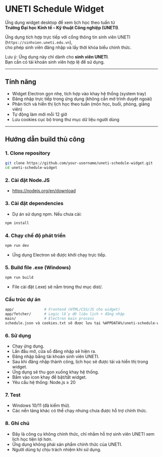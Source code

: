 # UNETI Schedule Widget

Ứng dụng widget desktop để xem lịch học theo tuần từ  
**Trường Đại học Kinh tế – Kỹ thuật Công nghiệp (UNETI)**.

Ứng dụng tích hợp trực tiếp với cổng thông tin sinh viên UNETI (`https://sinhvien.uneti.edu.vn`),  
cho phép sinh viên đăng nhập và lấy thời khóa biểu chính thức.

Lưu ý: Ứng dụng này chỉ dành cho **sinh viên UNETI**.  
Bạn cần có tài khoản sinh viên hợp lệ để sử dụng.

---

## Tính năng

- Widget Electron gọn nhẹ, tích hợp vào khay hệ thống (system tray)
- Đăng nhập trực tiếp trong ứng dụng (không cần mở trình duyệt ngoài)
- Phân tích và hiển thị lịch học theo tuần (môn học, buổi, phòng, giảng viên)
- Tự động làm mới mỗi 12 giờ
- Lưu cookies cục bộ trong thư mục dữ liệu người dùng

---

## Hướng dẫn build thủ công

### 1. Clone repository

```bash
git clone https://github.com/your-username/uneti-schedule-widget.git
cd uneti-schedule-widget
```

### 2. Cài đặt Node.JS

- https://nodejs.org/en/download

### 3. Cài đặt dependencies

- Dự án sử dụng npm. Nếu chưa cài:

```bash
npm install
```

### 4. Chạy chế độ phát triển

```bash
npm run dev
```

- Ứng dụng Electron sẽ được khởi chạy trực tiếp.

### 5. Build file .exe (Windows)

```bash
npm run build
```

- File cài đặt (.exe) sẽ nằm trong thư mục dist/.

### Cấu trúc dự án

```bash
app/              # Frontend (HTML/CSS/JS cho widget)
app/fetcher/      # Logic lấy dữ liệu lịch + đăng nhập
main/             # Electron main process
schedule.json và cookies.txt sẽ được lưu tại %APPDATA%/uneti-schedule-widget/store/ (Windows).
```

### 6. Sử dụng

- Chạy ứng dụng.
- Lần đầu mở, cửa sổ đăng nhập sẽ hiện ra.
- Đăng nhập bằng tài khoản sinh viên UNETI.
- Sau khi đăng nhập thành công, lịch học sẽ được tải và hiển thị trong widget.
- Ứng dụng sẽ thu gọn xuống khay hệ thống.
- Bấm vào icon khay để bật/tắt widget.
- Yêu cầu hệ thống: Node.js ≥ 20

### 7. Test

- Windows 10/11 (đã kiểm thử).
- Các nền tảng khác có thể chạy nhưng chưa được hỗ trợ chính thức.

### 8. Ghi chú

- Đây là công cụ không chính thức, chỉ nhằm hỗ trợ sinh viên UNETI xem lịch học tiện lợi hơn.
- Ứng dụng không phải sản phẩm chính thức của UNETI.
- Người dùng tự chịu trách nhiệm khi sử dụng.
